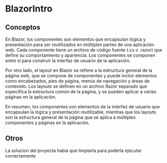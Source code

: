 # BlazorIntro

## Conceptos
En Blazor, los componentes son elementos que encapsulan lógica y presentación para ser reutilizados en múltiples partes de una aplicación web. Cada componente tiene un archivo de código fuente (.cs o .razor) que define su comportamiento y apariencia. Los componentes se componen entre sí para construir la interfaz de usuario de la aplicación.

Por otro lado, el layout en Blazor se refiere a la estructura general de la página web, que se compone de componentes y puede incluir elementos como encabezados, pies de página, menús de navegación y áreas de contenido. Los layouts se definen en un archivo Razor separado que especifica la estructura común de la página, y se pueden aplicar a varias páginas en la aplicación.

En resumen, los componentes son elementos de la interfaz de usuario que encapsulan la lógica y presentación reutilizable, mientras que los layouts son la estructura general de la página que se aplica a múltiples componentes y páginas en la aplicación.

## Otros
La solucion del proyecta habia que limpiarla para poderla ejecutar correctamente
